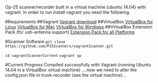 Op-25 scanner/recorder built in a virtual machine (ubuntu 14.04) with vagrant.  In order to run install vagrant you need the following.  

#Requirements
##Vagrant 
[Vagrant download](www.vagrantup.com/downloads)
##VirtualBox 
[VirtualBox for Linux](https://www.virtualbox.org/wiki/Linux_Downloads)
[VirtualBox for Mac](http://download.virtualbox.org/virtualbox/5.0.4/VirtualBox-5.0.4-102546-OSX.dmg)
[VirtualBox for Windows](http://download.virtualbox.org/virtualbox/5.0.4/VirtualBox-5.0.4-102546-Win.exe)
##VirtualBox Extension Pack (for usb-antenna support)
[Extension Pack for all Platforms](http://download.virtualbox.org/virtualbox/5.0.4/Oracle_VM_VirtualBox_Extension_Pack-5.0.4-102546.vbox-extpack)

#Scanner Software 
`git clone https://github.com/P25Scanners/vagrantScanner.git`

`cd vagrantScannerCurrent`
`vagrant up`

#Current Progress
Compiled successfully with Vagrant (running Ubuntu 14.04 in a VirtualBox virtual machine) ....now we need to alter the config.json file in trunk-recorder (see the virtual machine)...




